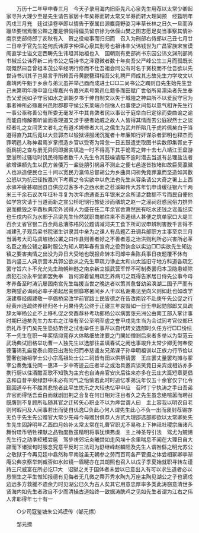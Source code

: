 <!-- { "loadSidebar": true } -->
　　万历十二年甲申春三月　今天子录用海内旧臣先凡心泉先生用荐以太常少卿起家寻升大理少至是先生请告家居十年矣朞而转太常又半朞而转大理同预　经筵明年丙戍三月充　廷试读卷毕即以情告于寮属曰源麋鹿野姿习丰草长林之日久一旦而洊躐华要惴焉惟公餗之覆是惧倘得偏员留京徐为休偃山樊之图志愿足矣当事察其情补南京吏部侍郎丁亥秋有入　贺之役竣事而归归而　召入为刑部右侍郎以己丑七月廿二日卒于官先生姓何氏讳源字仲深心泉其别号也祖讳丰父讳钱世为广昌宦族宋宝谟阁直学士谥文定西畴先生讳坦其始祖也入　国朝则有吏部尚书东园公讳文渊刑部尚书椒丘公讳乔新二尚书公之后诗书之泽寝微者数十年矣吾父严峰公生三月而孤既长既慨然曰吾曾祖本茂公举经明行修而不仕吾祖会同公有时名于黉校而不仕吾欲以先世诗书训其子岂易言乎所赖吾母黄脱簪珥相吾父礼聘严师成其志故先生力学攻文以嘉靖丙午魁于乡余与弟沅虽并举己酉而成进士□□二尚书公之躅则自先生始先生登己未第明年庚申筮仕得嘉兴令嘉兴素号繁邑仕籍多而田赋广世俗所易濡染者先生奉吾父爱民如子守官如水之训朝夕书于绅自制文以矢于城隍之神曰所不以爱民守官为事者神所必殛嘉兴邑附郡郡守侯公东莱端介恺悌人也事使之间每以意气相许先生行一事公亟称善公有所委无毫发不中其肯綮者民以事讼于庭皁白巳定徐而委曲谕之谕而能自悔解者听谕而乖理道又涉于梗者始威之故人人皆得其情而去公庭寂然士之谈经者礼之女间艺文者礼之有道术姱修者大礼之儒生为武弁所陷几于虎衿佩矣白于当道得直乃其后竟以大显郭杰以锻狱诬服闭沉冤者十年廉知行奸谋杀者郭明也释杰而罪明邑人称神君焉岁掌攒造乡官以受寄为常忽一日五鼓遣吏取图书实数即集胥史于衙扄钥之查与册无异同即据实填造一时不得高下其手诡寄之弊十去七八靖江王盘游至浙所过骚动时饥民待赈者数千人先生令其鼓噪请赈不逾时潜去当道有总理盐法者欲增课额先生以民方苦倭万一盐徒朋引祸且不测止之便七邑遂皆按堵如故巨吴瀛徽人也派造便民仓三十间以宽民力瀛倚总督胡公为乡曲具词祈免竟罪瀛而坚造如其数公怒以为抗巳径按嘉兴下考察之令实欲中以危法也先生从容条请公大奇之署上上西水驿冲疲甚取回县自供应过客多不之西水而之苕溪邮传大苏年饥申请缓征银六千两米三千余石议次年征补寻复为次年虑通查五年银米之余所请之数额不亏而民自便他如学宫灾请于当道而新之宣公桥圯悯行旅徒涉而缮筑之赵一之滛祠诳惑民俗力排异说而撤毁之辛酉秋典帘外试得人为盛在任二年余官舍萧然民有吃水还钱之谣盖纪实也壬戌内召为水部于吕梁先生怡然就职商舶往来不责逓结人甚便之筑单家口大堤三百余丈省官银二百余两总漕陈梧冈公题请减河夫工食下所司议申辨利害数千言得不减建孔子观吕梁书院诸生讲隶其中亲为之课人有品题乙丑调兵部职方主事至京三月当满考大司马虞坡杨公署之曰作县则善者好之不善者恶之治洪则利所必兴害所必革名臣之裔公辅之器时服公为知人明年春有宣府之役赍饷金以实边□□实欲先生知边镇之要害夷情之出没为异日大受地也既报命转本司郎中条陈兵事日夜题覆不休有　旨内竖三人典京营本兵郭公欲从之先生草疏力诤止太和山太监旧守地方科道各疏乞罢守旨六卜不允允先生疏朝绅韪之南京新立振武营军悍不可制奏罢归本卫隐患顿除虏犯石汾永平堂卿罢免奉　旨何源着留用疏乞养病可之既得告家居日侍先公事今母孝养备至时涛沆屡困南宫先生每援当世之晚达者以策其惫督幼弟涣湖二国子严而有恩朔望必谒祠必率子弟起居亲侧靡寒暑间乡人干以私谢弗见至向义则如赴也如改学溪建尊经阁建敬一亭倡桥梁改学前官路士民皆德之在告改南铨不赴庚午先公促之行经黄州连疏终养径归冬十月果侍先公终于正寝三年哀毁如一日壬申起勋部郎又具疏辞太宰杨公止不上移札促之癸酉荐补考功郎杨公以病罢张元洲公由南工部入掌计事时期巳迫矣先生力左右之江陵有至公至明至虗之誉甲戌先生当为会试同考官仪部巳赍礼币于门矣先生恐妨弟侄之试也举任主事芹以自代转文选郎时久任方行□□纷纭不一先生在职一年奖恬抑竞存大体略细故津要之门閴如僧剎后来者多举以为型范云武场典试旧格举功曹一人独先生以选部往盖填春试之阙也事竣升太常少卿无何奉使　德藩谒孔庙登泰山观日出海处归而奉慈谖友兄弟课子孙申明祖训以正族力行节俭以警奢创始祖学士公小宗高祖处士公二祠皆有田以供祭请罢　王庄罢丈量罢均摊与冢宰公奏免淮兑同一惠泽一岁中寄迹云庄者半之或治具邀宾谈笑竟日亲宾或相访亦多携行厨以往酒酣互歌不知孰为主宾也自涛弃官安庆后往来亦多在云庄大篇短章更倡迭和自昔平泉绿野中未必有同气之怡愉若此时时追忆季弟沅年仅五十余官仅宁化令觐回道卒有不胜其悲怆者此平生忧乐之大较也忆甲申应　召时丁宁执涛之手曰吾弟弃官而得恬吾垂白而就剧田荆之合复在何日相对注目者久之先生虽念绝喧嚣而聘召既膺则不复顾所私随其官之迁转矢心职业不以为瘁尝谓人曰　主上容我以明农自老则何暇问及人间事若出而徒自优逸□负此心何人谓先生此心不负一出而褒封荐锡亦无负于先生先公赠官大常少先母今母赠封俱恭人方贰大理邵选部即欲以太常卿处先生先生固辞明年乙酉四月始补太常太常在礼曹官职尤不易称上下神祗社稷宗庙诸凡舞佾珪币牺牲裸献之品物度数虽精明将事犹惧弗虔　主上神圣导引法　驾尤为兢愓先生行之动凖矩矱尝扈　驾步祷郊坛炎曦焚如走风埃十余里喘息不闻在大理日自大辟而下诸狱旬时服念究意平反时三法司为舒继峰赵麟阳及先生人谓咎繇之明允苏公之敬狱于今再见廷中翕然称平南铨虽无朝参之劳而百司各严管摄之体尝相冢卿李渐庵公典京察举刺臧否如水如镜一眉睷亦在其朗照也召入以戊子季夏始就职寻转左谨持三尺威富在所必讫□大　诏狱之关于国体者未尝以巳意出入有可以求生道者必以恳恻生之平生惟知报德有见侮者无几微之蔕芥秀水陶九万座主陶见湖公之子也谪戍边远多方救援不遗余力时见湖公巳久为古人矣其它用意忠厚率多类此涛窃意清世多贤海内如先生者政自不少而清操古道始终一致据涛酰鸡之见如先生者谓为江右之伟人非耶得年七十有一 

　　○少司寇鉴塘朱公鸿谟传（邹元摽） 

　　邹元摽 
